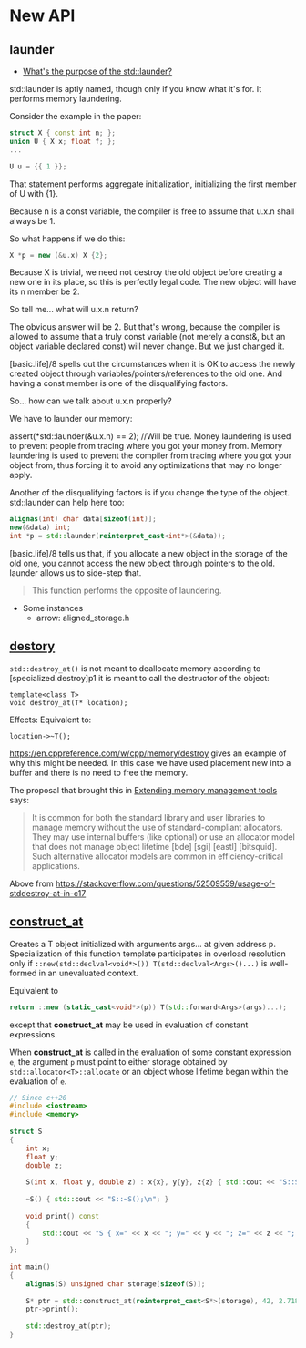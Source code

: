 # New API

## launder
- [What's the purpose of the std::launder?](https://stackoverflow.com/questions/39382501/what-is-the-purpose-of-stdlaunder)

std::launder is aptly named, though only if you know what it's for. It performs memory laundering.

Consider the example in the paper:
```c++
struct X { const int n; };
union U { X x; float f; };
...

U u = {{ 1 }};
```
That statement performs aggregate initialization, initializing the first member of U with {1}.

Because n is a const variable, the compiler is free to assume that u.x.n shall always be 1.

So what happens if we do this:
```c++
X *p = new (&u.x) X {2};
```

Because X is trivial, we need not destroy the old object before creating a new one in its place, so this is perfectly legal code. The new object will have its n member be 2.

So tell me... what will u.x.n return?

The obvious answer will be 2. But that's wrong, because the compiler is allowed to assume that a truly const variable (not merely a const&, but an object variable declared const) will never change. But we just changed it.

[basic.life]/8 spells out the circumstances when it is OK to access the newly created object through variables/pointers/references to the old one. And having a const member is one of the disqualifying factors.

So... how can we talk about u.x.n properly?

We have to launder our memory:

assert(*std::launder(&u.x.n) == 2); //Will be true.
Money laundering is used to prevent people from tracing where you got your money from. Memory laundering is used to prevent the compiler from tracing where you got your object from, thus forcing it to avoid any optimizations that may no longer apply.

Another of the disqualifying factors is if you change the type of the object. std::launder can help here too:
```c++
alignas(int) char data[sizeof(int)];
new(&data) int;
int *p = std::launder(reinterpret_cast<int*>(&data));
```

[basic.life]/8 tells us that, if you allocate a new object in the storage of the old one, you cannot access the new object through pointers to the old. launder allows us to side-step that.

> This function performs the opposite of laundering.

- Some instances
  - arrow: aligned_storage.h

## [destory](https://en.cppreference.com/w/cpp/memory/destroy)

`std::destroy_at()` is not meant to deallocate memory according to [specialized.destroy]p1 it is meant to call the destructor of the object:

```
template<class T>
void destroy_at(T* location);
```

Effects: Equivalent to:
```
location->~T();
```

https://en.cppreference.com/w/cpp/memory/destroy gives an example of why this might be needed. In this case we have used placement new into a buffer and there is no need to free the memory.

The proposal that brought this in [Extending memory management tools](https://www.open-std.org/jtc1/sc22/wg21/docs/papers/2016/p0040r2.html) says:

> It is common for both the standard library and user libraries to manage memory without the use of standard-compliant allocators. They may use internal buffers (like optional) or use an allocator model that does not manage object lifetime [bde] [sgi] [eastl] [bitsquid]. Such alternative allocator models are common in efficiency-critical applications.

Above from https://stackoverflow.com/questions/52509559/usage-of-stddestroy-at-in-c17


## [construct_at](https://en.cppreference.com/w/cpp/memory/construct_at)

Creates a T object initialized with arguments args... at given address p. Specialization of this function template participates in overload resolution only if `::new(std::declval<void*>()) T(std::declval<Args>()...)` is well-formed in an unevaluated context.

Equivalent to
```c++
return ::new (static_cast<void*>(p)) T(std::forward<Args>(args)...);
```

except that __construct_at__ may be used in evaluation of constant expressions.

When __construct_at__ is called in the evaluation of some constant expression `e`, the argument `p` must point to either storage obtained by `std::allocator<T>::allocate` or an object whose lifetime began within the evaluation of `e`.

```c++
// Since c++20
#include <iostream>
#include <memory>
 
struct S
{
    int x;
    float y;
    double z;
 
    S(int x, float y, double z) : x{x}, y{y}, z{z} { std::cout << "S::S();\n"; }
 
    ~S() { std::cout << "S::~S();\n"; }
 
    void print() const
    {
        std::cout << "S { x=" << x << "; y=" << y << "; z=" << z << "; };\n";
    }
};
 
int main()
{
    alignas(S) unsigned char storage[sizeof(S)];
 
    S* ptr = std::construct_at(reinterpret_cast<S*>(storage), 42, 2.71828f, 3.1415);
    ptr->print();
 
    std::destroy_at(ptr);
}
```